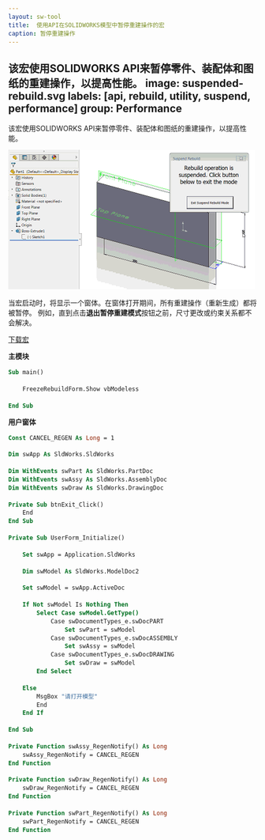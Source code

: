 ```yaml
---
layout: sw-tool
title:  使用API在SOLIDWORKS模型中暂停重建操作的宏
caption: 暂停重建操作
---
```

 该宏使用SOLIDWORKS API来暂停零件、装配体和图纸的重建操作，以提高性能。
image: suspended-rebuild.svg
labels: [api, rebuild, utility, suspend, performance]
group: Performance
---

该宏使用SOLIDWORKS API来暂停零件、装配体和图纸的重建操作，以提高性能。

![更改尺寸时暂停重建的演示](rebuild-suspended.gif)

当宏启动时，将显示一个窗体。在窗体打开期间，所有重建操作（重新生成）都将被暂停。
例如，直到点击**退出暂停重建模式**按钮之前，尺寸更改或约束关系都不会解决。

[下载宏](FreezeRebuild.swp)

**主模块**

```vb
Sub main()

    FreezeRebuildForm.Show vbModeless

End Sub
```



**用户窗体**

```vb
Const CANCEL_REGEN As Long = 1

Dim swApp As SldWorks.SldWorks

Dim WithEvents swPart As SldWorks.PartDoc
Dim WithEvents swAssy As SldWorks.AssemblyDoc
Dim WithEvents swDraw As SldWorks.DrawingDoc

Private Sub btnExit_Click()
    End
End Sub

Private Sub UserForm_Initialize()
    
    Set swApp = Application.SldWorks
    
    Dim swModel As SldWorks.ModelDoc2
    
    Set swModel = swApp.ActiveDoc
    
    If Not swModel Is Nothing Then
        Select Case swModel.GetType()
            Case swDocumentTypes_e.swDocPART
                Set swPart = swModel
            Case swDocumentTypes_e.swDocASSEMBLY
                Set swAssy = swModel
            Case swDocumentTypes_e.swDocDRAWING
                Set swDraw = swModel
        End Select
            
    Else
        MsgBox "请打开模型"
        End
    End If
    
End Sub

Private Function swAssy_RegenNotify() As Long
    swAssy_RegenNotify = CANCEL_REGEN
End Function

Private Function swDraw_RegenNotify() As Long
    swDraw_RegenNotify = CANCEL_REGEN
End Function

Private Function swPart_RegenNotify() As Long
    swPart_RegenNotify = CANCEL_REGEN
End Function
```